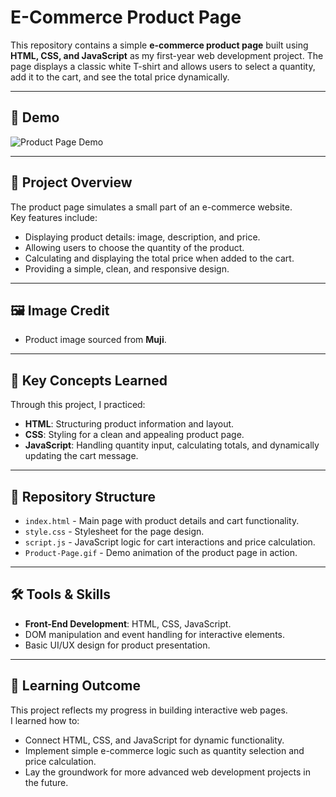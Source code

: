 # E-Commerce Product Page

This repository contains a simple **e-commerce product page** built using **HTML, CSS, and JavaScript** as my first-year web development project. The page displays a classic white T-shirt and allows users to select a quantity, add it to the cart, and see the total price dynamically.

---

## 📸 Demo
![Product Page Demo](Product-Page.gif)

---

## 📘 Project Overview
The product page simulates a small part of an e-commerce website.  
Key features include:
- Displaying product details: image, description, and price.
- Allowing users to choose the quantity of the product.
- Calculating and displaying the total price when added to the cart.
- Providing a simple, clean, and responsive design.

---

## 🖼 Image Credit
- Product image sourced from **Muji**.

---

## 🧠 Key Concepts Learned
Through this project, I practiced:
- **HTML**: Structuring product information and layout.
- **CSS**: Styling for a clean and appealing product page.
- **JavaScript**: Handling quantity input, calculating totals, and dynamically updating the cart message.

---

## 📂 Repository Structure
- `index.html` - Main page with product details and cart functionality.
- `style.css` - Stylesheet for the page design.
- `script.js` - JavaScript logic for cart interactions and price calculation.
- `Product-Page.gif` - Demo animation of the product page in action.

---

## 🛠 Tools & Skills
- **Front-End Development**: HTML, CSS, JavaScript.
- DOM manipulation and event handling for interactive elements.
- Basic UI/UX design for product presentation.

---

## 🚀 Learning Outcome
This project reflects my progress in building interactive web pages.  
I learned how to:
- Connect HTML, CSS, and JavaScript for dynamic functionality.
- Implement simple e-commerce logic such as quantity selection and price calculation.
- Lay the groundwork for more advanced web development projects in the future.
